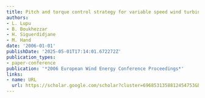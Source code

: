 ```yaml
---
title: Pitch and torque control strategy for variable speed wind turbines
authors:
- L. Lupu
- B. Boukhezzar
- H. Siguerdidjane
- M. Hand
date: '2006-01-01'
publishDate: '2025-05-01T17:14:01.672272Z'
publication_types:
- paper-conference
publication: '*2006 European Wind Energy Conference Proceedings*'
links:
- name: URL
  url: https://scholar.google.com/scholar?cluster=6968531358812454753&hl=en&oi=scholarr
---
```

